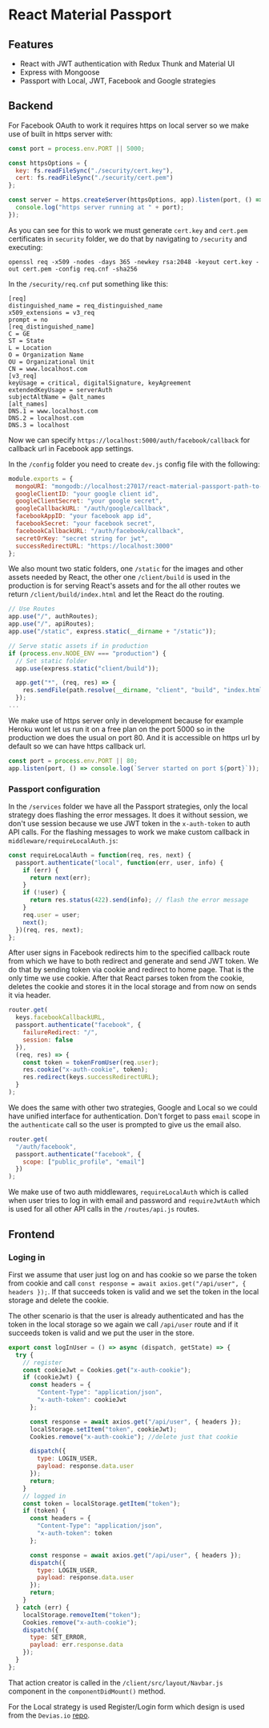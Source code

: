 # React Material Passport

## Features

- React with JWT authentication with Redux Thunk and Material UI
- Express with Mongoose
- Passport with Local, JWT, Facebook and Google strategies

## Backend

For Facebook OAuth to work it requires https on local server so we make use of built in https server with:

```javascript
const port = process.env.PORT || 5000;

const httpsOptions = {
  key: fs.readFileSync("./security/cert.key"),
  cert: fs.readFileSync("./security/cert.pem")
};

const server = https.createServer(httpsOptions, app).listen(port, () => {
  console.log("https server running at " + port);
});
```

As you can see for this to work we must generate `cert.key` and `cert.pem` certificates in `security` folder, we do that by navigating to `/security` and executing:

```
openssl req -x509 -nodes -days 365 -newkey rsa:2048 -keyout cert.key -out cert.pem -config req.cnf -sha256
```

In the `/security/req.cnf` put something like this:

```
[req]
distinguished_name = req_distinguished_name
x509_extensions = v3_req
prompt = no
[req_distinguished_name]
C = GE
ST = State
L = Location
O = Organization Name
OU = Organizational Unit
CN = www.localhost.com
[v3_req]
keyUsage = critical, digitalSignature, keyAgreement
extendedKeyUsage = serverAuth
subjectAltName = @alt_names
[alt_names]
DNS.1 = www.localhost.com
DNS.2 = localhost.com
DNS.3 = localhost
```

Now we can specify `https://localhost:5000/auth/facebook/callback` for callback url in Facebook app settings.

In the `/config` folder you need to create `dev.js` config file with the following:

```javascript
module.exports = {
  mongoURI: "mongodb://localhost:27017/react-material-passport-path-to-db",
  googleClientID: "your google client id",
  googleClientSecret: "your google secret",
  googleCallbackURL: "/auth/google/callback",
  facebookAppID: "your facebook app id",
  facebookSecret: "your facebook secret",
  facebookCallbackURL: "/auth/facebook/callback",
  secretOrKey: "secret string for jwt",
  successRedirectURL: "https://localhost:3000"
};
```

We also mount two static folders, one `/static` for the images and other assets needed by React, the other one `/client/build` is used in the production is for serving React's assets and for the all other routes we return `/client/build/index.html` and let the React do the routing.

```javascript
// Use Routes
app.use("/", authRoutes);
app.use("/", apiRoutes);
app.use("/static", express.static(__dirname + "/static"));

// Serve static assets if in production
if (process.env.NODE_ENV === "production") {
  // Set static folder
  app.use(express.static("client/build"));

  app.get("*", (req, res) => {
    res.sendFile(path.resolve(__dirname, "client", "build", "index.html"));
  });
...
```

We make use of https server only in development because for example Heroku wont let us run it on a free plan on the port 5000 so in the production we does the usual on port 80. And it is accessible on https url by default so we can have https callback url.

```javascript
const port = process.env.PORT || 80;
app.listen(port, () => console.log(`Server started on port ${port}`));
```

### Passport configuration

In the `/services` folder we have all the Passport strategies, only the local strategy does flashing the error messages. It does it without session, we don't use session because we use JWT token in the `x-auth-token` to auth API calls. For the flashing messages to work we make custom callback in `middleware/requireLocalAuth.js`:

```javascript
const requireLocalAuth = function(req, res, next) {
  passport.authenticate("local", function(err, user, info) {
    if (err) {
      return next(err);
    }
    if (!user) {
      return res.status(422).send(info); // flash the error message
    }
    req.user = user;
    next();
  })(req, res, next);
};
```

After user signs in Facebook redirects him to the specified callback route from which we have to both redirect and generate and send JWT token. We do that by sending token via cookie and redirect to home page. That is the only time we use cookie. After that React parses token from the cookie, deletes the cookie and stores it in the local storage and from now on sends it via header.

```javascript
router.get(
  keys.facebookCallbackURL,
  passport.authenticate("facebook", {
    failureRedirect: "/",
    session: false
  }),
  (req, res) => {
    const token = tokenFromUser(req.user);
    res.cookie("x-auth-cookie", token);
    res.redirect(keys.successRedirectURL);
  }
);
```

We does the same with other two strategies, Google and Local so we could have unified interface for authentication. Don't forget to pass `email` scope in the `authenticate` call so the user is prompted to give us the email also.

```javascript
router.get(
  "/auth/facebook",
  passport.authenticate("facebook", {
    scope: ["public_profile", "email"]
  })
);
```

We make use of two auth middlewares, `requireLocalAuth` which is called when user tries to log in with email and password and `requireJwtAuth` which is used for all other API calls in the `/routes/api.js` routes.

## Frontend

### Loging in

First we assume that user just log on and has cookie so we parse the token from cookie and call `const response = await axios.get("/api/user", { headers });`. If that succeeds token is valid and we set the token in the local storage and delete the cookie.

The other scenario is that the user is already authenticated and has the token in the local storage so we again we call `/api/user` route and if it succeeds token is valid and we put the user in the store.

```javascript
export const logInUser = () => async (dispatch, getState) => {
  try {
    // register
    const cookieJwt = Cookies.get("x-auth-cookie");
    if (cookieJwt) {
      const headers = {
        "Content-Type": "application/json",
        "x-auth-token": cookieJwt
      };

      const response = await axios.get("/api/user", { headers });
      localStorage.setItem("token", cookieJwt);
      Cookies.remove("x-auth-cookie"); //delete just that cookie

      dispatch({
        type: LOGIN_USER,
        payload: response.data.user
      });
      return;
    }
    // logged in
    const token = localStorage.getItem("token");
    if (token) {
      const headers = {
        "Content-Type": "application/json",
        "x-auth-token": token
      };

      const response = await axios.get("/api/user", { headers });
      dispatch({
        type: LOGIN_USER,
        payload: response.data.user
      });
      return;
    }
  } catch (err) {
    localStorage.removeItem("token");
    Cookies.remove("x-auth-cookie");
    dispatch({
      type: SET_ERROR,
      payload: err.response.data
    });
  }
};
```

That action creator is called in the `/client/src/layout/Navbar.js` component in the `componentDidMount()` method.

For the Local strategy is used Register/Login form which design is used from the `Devias.io` [repo](https://github.com/devias-io/react-material-dashboard).
